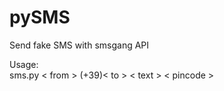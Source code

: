 # pySMS

Send fake SMS with smsgang API

Usage:<br>
      sms.py < from > (+39)< to > < text > < pincode >
